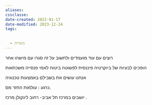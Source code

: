 ```yaml
---
aliases: 
cssclasse: 
date-created: 2022-01-17
date-modified: 2023-12-24
tags:
  
  
  - משרות
---
```


רוצים עם עוד מועמדים ולחשוב על זה
סגרו עם מישהו אחר

הופכים לבעיות של ביוקרטיה פיננסית לפשוטה
ביטוח לאמי
פנסייה
משכתאות

אנחנו עושים את בשבילם באמצעות טכנוגיה

כרגע : עולמות החזר מס.

יושבים במרכז תל אביב- רחוב לינקולן מרכז .
